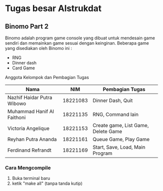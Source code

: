 # Tugas besar Alstrukdat

## Binomo Part 2
Binomo adalah program game console yang dibuat untuk mendesain game sendiri dan memainkan game sesuai dengan keinginan. Beberapa game yang disediakan oleh Binomo ini :
- RNG
- Dinner dash 
- Card Game

Anggota Kelompok dan Pembagian Tugas

| Nama | NIM | Pembagian Tugas |
| ------| ---- | ---- |
| Nazhif Haidar Putra Wibowo | 18221083 | Dinner Dash, Quit | 
| Muhammad Hanif Al Faithoni | 18221135 | RNG, Command lain|
| Victoria Angelique | 18221153 | Create game, List Game, Delete Game |
| Reyhan Putra Ananda | 18221161 | Queue Game, Play Game | 
| Ferdinand Refrandt | 18221169 | Start, Save, Load, Main Program | 


### **Cara Mengcompile**
1. Buka terminal baru
2. ketik "make all" (tanpa tanda kutip)